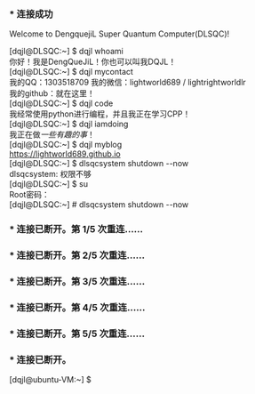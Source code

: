 ### \* 连接成功
Welcome to DengquejiL Super Quantum Computer\(DLSQC\)!

\[dqjl@DLSQC\:\~\] \$ dqjl whoami  
你好！我是DengQueJiL！你也可以叫我DQJL！  
\[dqjl@DLSQC\:\~\] \$ dqjl mycontact  
我的QQ：1303518709
我的微信：lightworld689 / lightrightworldlr  
我的github：就在这里！  
\[dqjl@DLSQC\:\~\] \$ dqjl code  
我经常使用python进行编程，并且我正在学习CPP！  
\[dqjl@DLSQC\:\~\] \$ dqjl iamdoing  
我正在做*一些有趣的事*！  
\[dqjl@DLSQC\:\~\] \$ dqjl myblog  
https://lightworld689.github.io  
\[dqjl@DLSQC\:\~\] \$ dlsqcsystem shutdown --now  
dlsqcsystem: 权限不够  
\[dqjl@DLSQC\:\~\] \$ su  
Root密码：  
\[dqjl@DLSQC\:\~\] \# dlsqcsystem shutdown --now  
  
### \* 连接已断开。第 1/5 次重连……  
### \* 连接已断开。第 2/5 次重连……  
### \* 连接已断开。第 3/5 次重连……  
### \* 连接已断开。第 4/5 次重连……  
### \* 连接已断开。第 5/5 次重连……  
### \* 连接已断开。  
  
\[dqjl@ubuntu-VM\:\~\] \$  
